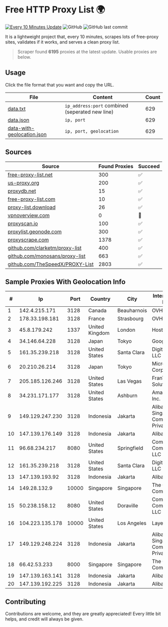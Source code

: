 
# Free HTTP Proxy List 🌍

[![Every 10 Minutes Update](https://github.com/mertguvencli/http-proxy-list/actions/workflows/main.yml/badge.svg?branch=main)](https://github.com/mertguvencli/http-proxy-list/actions/workflows/main.yml)
![GitHub](https://img.shields.io/github/license/mertguvencli/http-proxy-list)
![GitHub last commit](https://img.shields.io/github/last-commit/mertguvencli/http-proxy-list)

It is a lightweight project that, every 10 minutes, scrapes lots of free-proxy sites, validates if it works, and serves a clean proxy list.


> Scraper found **6195** proxies at the latest update. Usable proxies are below.

## Usage

Click the file format that you want and copy the URL.


|File|Content|Count|
|----|-------|-----|
|[data.txt](https://raw.githubusercontent.com/mertguvencli/http-proxy-list/main/proxy-list/data.txt)|`ip_address:port` combined (seperated new line)|629|
|[data.json](https://raw.githubusercontent.com/mertguvencli/http-proxy-list/main/proxy-list/data.json)|`ip, port`|629|
|[data-with-geolocation.json](https://raw.githubusercontent.com/mertguvencli/http-proxy-list/main/proxy-list/data-with-geolocation.json)|`ip, port, geolocation`|629|

## Sources

|Source|Found Proxies|Succeed|
|------|-------------|-------|
|[free-proxy-list.net](https://free-proxy-list.net)|300|✅|
|[us-proxy.org](https://www.us-proxy.org)|200|✅|
|[proxydb.net](http://proxydb.net)|15|✅|
|[free-proxy-list.com](https://free-proxy-list.com/?page=&port=&type%5B%5D=http&type%5B%5D=https&up_time=0&search=Search)|10|✅|
|[proxy-list.download](https://www.proxy-list.download/HTTP)|26|✅|
|[vpnoverview.com](https://vpnoverview.com/privacy/anonymous-browsing/free-proxy-servers)|0|🚫|
|[proxyscan.io](https://www.proxyscan.io)|100|✅|
|[proxylist.geonode.com](https://proxylist.geonode.com/api/proxy-list?limit=300&page=1&sort_by=lastChecked&sort_type=desc&protocols=http,https)|300|✅|
|[proxyscrape.com](https://api.proxyscrape.com/v2/?request=displayproxies&protocol=http&timeout=10000&country=all&ssl=all&anonymity=all)|1378|✅|
|[github.com/clarketm/proxy-list](https://raw.githubusercontent.com/clarketm/proxy-list/master/proxy-list-raw.txt)|400|✅|
|[github.com/monosans/proxy-list](https://raw.githubusercontent.com/monosans/proxy-list/main/proxies/http.txt)|663|✅|
|[github.com/TheSpeedX/PROXY-List](https://raw.githubusercontent.com/TheSpeedX/PROXY-List/master/http.txt)|2803|✅|


## Sample Proxies With Geolocation Info

|#|Ip|Port|Country|City|Internet Service Provider|
|-|--|----|-------|----|-------------------------|
|1|142.4.215.171|3128|Canada|Beauharnois|OVH SAS|
|2|178.33.198.181|3128|France|Strasbourg|OVH SAS|
|3|45.8.179.242|1337|United Kingdom|London|Hostland LLC|
|4|34.146.64.228|3128|Japan|Tokyo|Google LLC|
|5|161.35.239.218|3128|United States|Santa Clara|DigitalOcean, LLC|
|6|20.210.26.214|3128|Japan|Tokyo|Microsoft Corporation|
|7|205.185.126.246|3128|United States|Las Vegas|FranTech Solutions|
|8|34.231.171.177|3128|United States|Ashburn|Amazon.com, Inc.|
|9|149.129.247.230|3128|Indonesia|Jakarta|Alibaba.com Singapore E-Commerce Private Limited|
|10|147.139.176.149|3128|Indonesia|Jakarta|Alibaba.com LLC|
|11|96.68.234.217|8080|United States|Springfield|Comcast Cable Communications, LLC|
|12|161.35.239.218|3128|United States|Santa Clara|DigitalOcean, LLC|
|13|147.139.193.92|3128|Indonesia|Jakarta|Alibaba.com LLC|
|14|149.28.132.9|10000|Singapore|Singapore|The Constant Company|
|15|50.238.158.12|8080|United States|Doraville|Comcast Cable Communications, LLC|
|16|104.223.135.178|10000|United States|Los Angeles|LayerHost|
|17|149.129.248.224|3128|Indonesia|Jakarta|Alibaba.com Singapore E-Commerce Private Limited|
|18|66.42.53.233|8000|Singapore|Singapore|The Constant Company|
|19|147.139.163.141|3128|Indonesia|Jakarta|Alibaba.com LLC|
|20|147.139.192.225|3128|Indonesia|Jakarta|Alibaba.com LLC|



## Contributing

Contributions are welcome, and they are greatly appreciated! Every
little bit helps, and credit will always be given.

